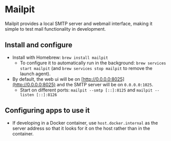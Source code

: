 # Mailpit

Mailpit provides a local SMTP server and webmail interface, making it simple to test mail functionality in development.

## Install and configure

- Install with Homebrew: `brew install mailpit`
  - To configure it to automatically run in the background: `brew services start mailpit` (and `brew services stop mailpit` to remove the launch agent).
- By default, the web ui will be on [http://0.0.0.0:8025](http://0.0.0.0:8025) and the SMTP server will be on `0.0.0.0:1025`.
  - Start on different ports: `mailpit --smtp [::]:8125` and `mailpit --listen [::]:8126`

## Configuring apps to use it

- If developing in a Docker container, use `host.docker.internal` as the server address so that it looks for it on the host rather than in the container.
